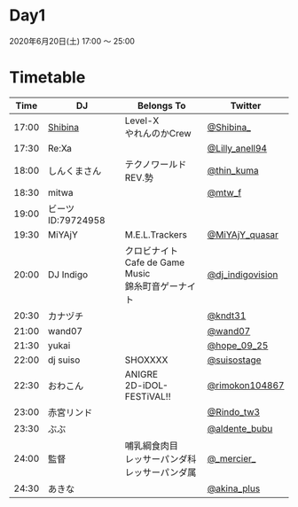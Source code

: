 # Day1

2020年6月20日(土) 17:00 ～ 25:00  

# Timetable

| Time  | DJ | Belongs To | Twitter |
| ------ | ------ | ------ | ------ |
| 17:00 | [Shibina](/setlist/day1/01_shibina.md)| Level-X <br> やれんのかCrew | [@Shibina_](https://twitter.com/Shibina_) |
| 17:30 | Re:Xa |  | [@Lilly_anell94](https://twitter.com/Lilly_anell94) |
| 18:00 | しんくまさん | テクノワールドREV.勢 | [@thin_kuma](https://twitter.com/thin_kuma) |
| 18:30 | mitwa | | [@mtw_f](https://twitter.com/mtw_f) |
| 19:00 | ビーツID:79724958 |  |  |
| 19:30 | MiYAjY | M.E.L.Trackers | [@MiYAjY_quasar](https://twitter.com/MiYAjY_quasar) |
| 20:00 | DJ Indigo | クロビナイト <br> Cafe de Game Music <br> 錦糸町音ゲーナイト| [@dj_indigovision](https://twitter.com/dj_indigovision) |
| 20:30 | カナヅチ | | [@kndt31](https://twitter.com/kndt31) |
| 21:00 | wand07 | | [@wand07](https://twitter.com/wand07) |
| 21:30 | yukai | | [@hope_09_25](https://twitter.com/hope_09_25) |
| 22:00 | dj suiso | SHOXXXX | [@suisostage](https://twitter.com/suisostage) |
| 22:30 | おわこん | ANIGRE <br> 2D-iDOL-FESTiVAL!! | [@rimokon104867](https://twitter.com/rimokon104867) |
| 23:00 | 赤宮リンド | | [@Rindo_tw3](https://twitter.com/Rindo_tw3) |
| 23:30 | ぶぶ | | [@aldente_bubu](https://twitter.com/aldente_bubu) |
| 24:00 | 監督 | 哺乳綱食肉目 <br> レッサーパンダ科 <br> レッサーパンダ属 | [@\_mercier\_](https://twitter.com/_mercier_) |
| 24:30 | あきな |  | [@akina_plus](https://twitter.com/akina_plus) |
